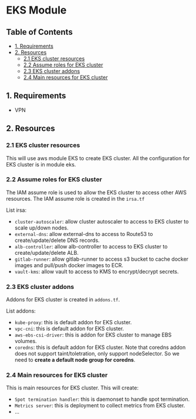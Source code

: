 # EKS Module

## <a name='TableofContents'></a>Table of Contents
<!-- vscode-markdown-toc -->
* [1. Requirements](#Requirements)
* [2. Resources](#Resources)
	* [2.1 EKS cluster resources](#EKSclusterresources)
	* [2.2 Assume roles for EKS cluster](#AssumerolesforEKScluster)
	* [2.3 EKS cluster addons](#EKSclusteraddons)
	* [2.4 Main resources for EKS cluster](#MainresourcesforEKScluster)

<!-- vscode-markdown-toc-config
	numbering=false
	autoSave=true
	/vscode-markdown-toc-config -->
<!-- /vscode-markdown-toc -->

## <a name='Requirements'></a>1. Requirements

- VPN

## <a name='Resources'></a>2. Resources
### <a name='EKSclusterresources'></a>2.1 EKS cluster resources

This will use aws module EKS to create EKS cluster. All the configuration for EKS cluster is in module eks.

### <a name='AssumerolesforEKScluster'></a>2.2 Assume roles for EKS cluster

The IAM assume role is used to allow the EKS cluster to access other AWS resources. The IAM assume role is created in the `irsa.tf`

List irsa:
- `cluster-autoscaler`: allow cluster autoscaler to access to EKS cluster to scale up/down nodes.
- `external-dns`: allow external-dns to access to Route53 to create/update/delete DNS records.
- `alb-controller`: allow alb-controller to access to EKS cluster to create/update/delete ALB.
- `gitlab-runner`: allow gitlab-runner to access s3 bucket to cache docker images and pull/push docker images to ECR.
- `vault-kms`: allow vault to access to KMS to encrypt/decrypt secrets.

### <a name='EKSclusteraddons'></a>2.3 EKS cluster addons

Addons for EKS cluster is created in `addons.tf`.

List addons:
- `kube-proxy`: this is default addon for EKS cluster.
- `vpc-cni`: this is default addon for EKS cluster.
- `aws-ebs-csi-driver`: this is addon for EKS cluster to manage EBS volumes.
- `coredns`: this is default addon for EKS cluster. Note that coredns addon does not support taint/toletration, only support nodeSelector. So we need to **create a default node group for coredns**.

### <a name='MainresourcesforEKScluster'></a>2.4 Main resources for EKS cluster

This is main resources for EKS cluster. This will create:

- `Spot termination handler`: this is daemonset to handle spot termination.
- `Metrics server`: this is deployment to collect metrics from EKS cluster.
- ... 